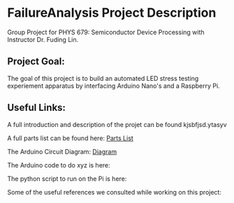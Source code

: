 # FailureAnalysis Project Description
Group Project for PHYS 679: Semiconductor Device Processing with Instructor Dr. Fuding Lin.

## Project Goal:
The goal of this project is to build an automated LED stress testing experiement apparatus by interfacing Arduino Nano's and a Raspberry Pi.

## Useful Links:

A full introduction and description of the projet can be found <here>
  kjsbfjsd.ytasyv

A full parts list can be found here: [Parts List](https://github.com/loganRidings/FailureAnalysis/blob/main/partsList.md#parts-list)
  
The Arduino Circuit Diagram: [Diagram](https://github.com/loganRidings/FailureAnalysis/blob/main/FailureAnalysisPhotodiodes.png)
  
The Arduino code to do xyz is here:
  
The python script to run on the Pi is here:

Some of the useful references we consulted while working on this project:

  
